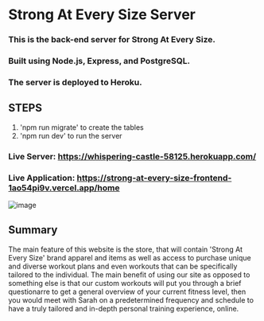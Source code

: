 # Strong At Every Size Server

### This is the back-end server for Strong At Every Size.

### Built using Node.js, Express, and PostgreSQL.

### The server is deployed to Heroku.

## STEPS 
1. 'npm run migrate' to create the tables
2. 'npm run dev' to run the server

### Live Server: https://whispering-castle-58125.herokuapp.com/
### Live Application: https://strong-at-every-size-frontend-1ao54pi9v.vercel.app/home

![image](https://drive.google.com/file/d/1RjqQCB1i85oZWLSnIxaDr4KhQjEUq05p/preview)

## Summary 
The main feature of this website is the store, that will contain 'Strong At Every Size' brand apparel and items as well as access to purchase unique and diverse workout plans and even workouts that can be specifically tailored to the individual. The main benefit of using our site as opposed to something else is that our custom workouts will put you through a brief questionarre to get a general overview of your current fitness level, then you would meet with Sarah on a predetermined frequency and schedule to have a truly tailored and in-depth personal training experience, online.